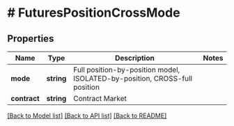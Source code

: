 # # FuturesPositionCrossMode

## Properties

Name | Type | Description | Notes
------------ | ------------- | ------------- | -------------
**mode** | **string** | Full position-by-position model, ISOLATED-by-position, CROSS-full position | 
**contract** | **string** | Contract Market | 

[[Back to Model list]](../../README.md#documentation-for-models) [[Back to API list]](../../README.md#documentation-for-api-endpoints) [[Back to README]](../../README.md)
